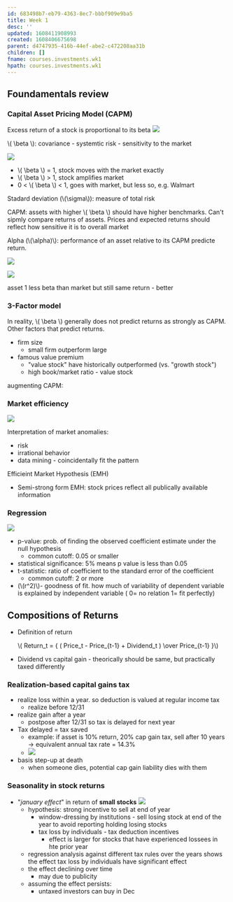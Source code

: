 ```yaml
---
id: 683498b7-eb79-4363-8ec7-bbbf909e9ba5
title: Week 1
desc: ''
updated: 1608411908993
created: 1608406675698
parent: d4747935-416b-44ef-abe2-c472208aa31b
children: []
fname: courses.investments.wk1
hpath: courses.investments.wk1
---
```

## Foundamentals review

### Capital Asset Pricing Model (CAPM)

Excess return of a stock is proportional to its beta 
 ![](/dendron-notes/assets/images/2020-12-19-14-39-00.png)

 \\( \\beta \\): covariance - systemtic risk - sensitivity to the market 

 ![](/dendron-notes/assets/images/2020-12-19-14-39-52.png)

- \\( \\beta \\) = 1, stock moves with the market exactly
- \\( \\beta \\) > 1, stock amplifies market
- 0 &lt; \\( \\beta \\) &lt; 1, goes with market, but less so, e.g. Walmart 

Stadard deviation (\\(\\sigma\\)): measure of total risk  

CAPM: assets with higher \\( \\beta \\) should have higher benchmarks. Can't sipmly compare returns of assets. Prices and expected returns should reflect how sensitive it is to overall market 

Alpha (\\(\\alpha)\\): performance of an asset relative to its CAPM predicte return. 

 ![](/dendron-notes/assets/images/2020-12-19-14-51-28.png)

 ![](/dendron-notes/assets/images/2020-12-19-15-53-59.png)

 asset 1 less beta than market but still same return - better 

### 3-Factor model

In reality, \\( \\beta \\) generally does not predict returns as strongly as CAPM. Other factors that predict returns.

- firm size
  - small firm outperform large  
- famous value premium
  - "value stock" have historically outperformed (vs. "growth stock")
  - high book/market ratio - value stock

augmenting CAPM:

### Market efficiency

![](/dendron-notes/assets/images/2020-12-19-16-22-11.png)

Interpretation of market anomalies:

- risk
- irrational behavior 
- data mining - coincidentally fit the pattern 

Efficieint Market Hypothesis (EMH)

- Semi-strong form EMH: stock prices reflect all publically available information 

### Regression

![](/dendron-notes/assets/images/2020-12-19-16-55-56.png)

- p-value: prob. of finding the observed coefficient estimate under the null hypothesis
  - common cutoff: 0.05 or smaller 
- statistical significance: 5% means p value is less than 0.05 
- t-statistic: ratio of coefficient to the standard error of the coefficient 
  - common cutoff: 2 or more 
- (\\(r^2)\\)- goodness of fit. how much of variability of dependent variable is explained by independent variable ( 0= no relation  1= fit perfectly)

## Compositions of Returns

- Definition of return 

    \\( Return_t = { ( Price_t - Price_{t-1} + Dividend_t ) \\over Price_{t-1} }\\)
- Dividend vs capital gain - theorically should be same, but practically taxed differently 

### Realization-based capital gains tax

- realize loss within a year. so deduction is valued at regular income tax 
  - realize before 12/31 
- realize gain after a year
  - postpose after 12/31 so tax is delayed for next year
- Tax delayed = tax saved 
  - example: if asset is 10% return, 20% cap gain tax, sell after 10 years -> equivalent annual tax rate = 14.3% 
  - ![](/dendron-notes/assets/images/2020-12-20-11-08-34.png)
- basis step-up at death 
  - when someone dies, potential cap gain liability dies with them 

### Seasonality in stock returns

- "_january effect_" in return of **small stocks**
    ![](/dendron-notes/assets/images/2020-12-20-11-16-30.png)
  - hypothesis: strong incentive to sell at end of year
    - window-dressing by institutions - sell losing stock at end of the year to avoid reporting holding losing stocks 
    - tax loss by individuals  - tax deduction incentives
      - effect is larger for stocks that have experienced lossees in hte prior year
  - regression analysis against different tax rules over the years shows the effect tax loss by individuals have significant effect
  - the effect declining over time 
    - may due to publicity
  - assuming the effect persists:
    - untaxed investors can buy in Dec 

